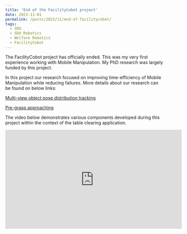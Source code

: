 ```yaml
---
title: 'End of the FacilityCobot project'
date: 2023-11-01
permalink: /posts/2023/11/end-of-facilitycobot/
tags:
  - SDU
  - SDU Robotics
  - Welfare Robotics
  - FacilityCobot
---
```


The FacilityCobot project has officially ended. This was my very first experience working with Mobile Manipulation. My PhD research was largely funded by this project. 

In this project our research focused on improving time-efficiency of Mobile Manipulation while reducing failures. More details about our research can be found on below links:

[Multi-view object pose distribution tracking](/research/2021-09-15-multi-view-object-pose-tracking/)

[Pre-grasp approaching](/research/2023-12-17-pre-grasp-approaching/)


The video below demonstrates various components developed during this project within the context of the table clearing application.

<iframe width="560" height="315" src="https://www.youtube.com/embed/0Of52KpMgrw?controls=0" title="YouTube video player" frameborder="0" allow="accelerometer; autoplay; clipboard-write; encrypted-media; gyroscope; picture-in-picture; web-share" allowfullscreen></iframe>

